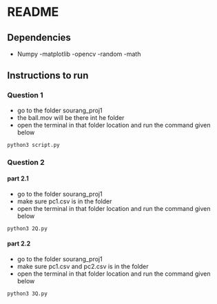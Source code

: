 # README
## Dependencies
- Numpy
-matplotlib
-opencv
-random
-math
## Instructions to run
### Question 1
- go to the folder sourang_proj1
- the ball.mov will be there int he folder
- open the terminal in that folder location and run the command given below
```
python3 script.py
```
### Question 2
#### part 2.1
- go to the folder sourang_proj1
- make sure pc1.csv is in the folder
- open the terminal in that folder location and run the command given below
```
python3 2Q.py
```
#### part 2.2
- go to the folder sourang_proj1
- make sure pc1.csv and pc2.csv is in the folder
- open the terminal in that folder location and run the command given below
```
python3 3Q.py
```
